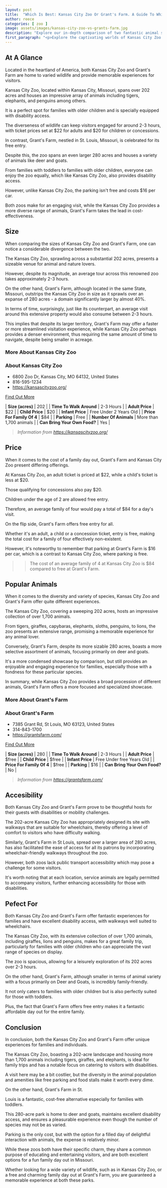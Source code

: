 ```yaml
---
layout: post
title:  "Which Is Best: Kansas City Zoo Or Grant's Farm. A Guide To Which Is The Best Zoo In Missouri, USA"
author: reece
categories: [ zoo ]
image: assets/images/kansas-city-zoo-vs-grants-farm.jpg
description: "Explore our in-depth comparison of two fantastic animal sanctuaries, Kansas City Zoo and Grant's Farm. Discover their unique attractions, features, conservation efforts, and visitor experiences."
first_paragraph: "<p>Explore the captivating worlds of Kansas City Zoo and Grant's Farm, two of Missouri's exceptional wildlife destinations.</p><p>While Kansas City Zoo, known for its assortment of over 1,700 animals like tigers, giraffes, and penguins, offers an extensive 202-acre family adventure, Grant's Farm captivates with its free admission, interaction with deer and goats, with an expansive layout.</p><p>Dive into the unique features, accessibility, pricing, and regulations of each, as we paint a detailed comparison for your next wildlife escapade.</p>"
---
```


<div class="overview" markdown="1"> 

## At A Glance 

Located in the heartland of America, both Kansas City Zoo and Grant's Farm are home to varied wildlife and provide memorable experiences for visitors. 

Kansas City Zoo, located within Kansas City, Missouri, spans over 202 acres and houses an impressive array of animals including tigers, elephants, and penguins among others. 

It is a perfect spot for families with older children and is specially equipped with disability access. 

The diverseness of wildlife can keep visitors engaged for around 2-3 hours, with ticket prices set at $22 for adults and $20 for children or concessions. 



In contrast, Grant's Farm, nestled in St. Louis, Missouri, is celebrated for its free entry. 

Despite this, the zoo spans an even larger 280 acres and houses a variety of animals like deer and goats. 

From families with toddlers to families with older children, everyone can enjoy the zoo equally, which like Kansas City Zoo, also provides disability access. 

However, unlike Kansas City Zoo, the parking isn't free and costs $16 per car. 



Both zoos make for an engaging visit, while the Kansas City Zoo provides a more diverse range of animals, Grant's Farm takes the lead in cost-effectiveness.

</div>
    
    

## Size 

When comparing the sizes of Kansas City Zoo and Grant's Farm, one can notice a considerable divergence between the two. 

The Kansas City Zoo, sprawling across a substantial 202 acres, presents a sizeable venue for animal and nature lovers. 

However, despite its magnitude, an average tour across this renowned zoo takes approximately 2-3 hours. 

On the other hand, Grant's Farm, although located in the same State, Missouri, outstrips the Kansas City Zoo in size as it sprawls over an expanse of 280 acres - a domain significantly larger by almost 40%. 

In terms of time, surprisingly, just like its counterpart, an average visit around this extensive property would also consume between 2-3 hours. 

This implies that despite its larger territory, Grant's Farm may offer a faster or more streamlined visitation experience, while Kansas City Zoo perhaps provides a denser environment, thus requiring the same amount of time to navigate, despite being smaller in acreage.
<div class="overview" markdown="1" id="wyntk-kansas-city-zoo"> 

### More About Kansas City Zoo

<div class="find-out-more" markdown="1">

### About Kansas City Zoo

- 6800 Zoo Dr, Kansas City, MO 64132, United States
- 816-595-1234
- <a href="https://kansascityzoo.org/">https://kansascityzoo.org/</a>



<a class="subscribe btn" href="https://kansascityzoo.org/">Find Out More</a>

</div>


    

| **Size (acres)** | 202 |
| **Time To Walk Around** | 2-3 Hours |
| **Adult Price** | $22 |
| **Child Price** | $20 |
| **Infant Price** | Free Under 2 Years Old |
| **Price For Family Of 4** | $84 |
| **Parking** | Free |
| **Number Of Animals** | More than 1,700 animals |
| **Can Bring Your Own Food?** | Yes |


> *Information from https://kansascityzoo.org/* 



</div>



## Price 

When it comes to the cost of a family day out, Grant's Farm and Kansas City Zoo present differing offerings. 

At Kansas City Zoo, an adult ticket is priced at $22, while a child's ticket is less at $20. 

Those qualifying for concessions also pay $20. 

Children under the age of 2 are allowed free entry. 

Therefore, an average family of four would pay a total of $84 for a day's visit. 

On the flip side, Grant's Farm offers free entry for all. 

Whether it's an adult, a child or a concession ticket, entry is free, making the total cost for a family of four effectively non-existent. 

However, it's noteworthy to remember that parking at Grant's Farm is $16 per car, which is a contrast to Kansas City Zoo, where parking is free.

>> The cost of an average family of 4 at Kansas City Zoo is $84 compared to free at Grant's Farm.



## Popular Animals 

When it comes to the diversity and variety of species, Kansas City Zoo and Grant's Farm offer quite different experiences. 

The Kansas City Zoo, covering a sweeping 202 acres, hosts an impressive collection of over 1,700 animals. 

From tigers, giraffes, capybaras, elephants, sloths, penguins, to lions, the zoo presents an extensive range, promising a memorable experience for any animal lover. 

Conversely, Grant's Farm, despite its more sizable 280 acres, boasts a more selective assortment of animals, focusing primarily on deer and goats. 

It's a more condensed showcase by comparison, but still provides an enjoyable and engaging experience for families, especially those with a fondness for these particular species. 

In summary, while Kansas City Zoo provides a broad procession of different animals, Grant's Farm offers a more focused and specialized showcase.
<div class="overview" markdown="1"id="wyntk-grants-farm"> 

### More About Grant's Farm

<div class="find-out-more" markdown="1">

### About Grant's Farm

- 7385 Grant Rd, St Louis, MO 63123, United States
- 314-843-1700
- <a href="https://grantsfarm.com/">https://grantsfarm.com/</a>



<a class="subscribe btn" href="https://grantsfarm.com/">Find Out More</a>

</div>


    

| **Size (acres)** | 280 |
| **Time To Walk Around** | 2-3 Hours |
| **Adult Price** | $free |
| **Child Price** | $free |
| **Infant Price** | Free Under free Years Old |
| **Price For Family Of 4** | $free |
| **Parking** | $16 |
| **Can Bring Your Own Food?** | No |


> *Information from https://grantsfarm.com/* 



</div>



## Accesibility 

Both Kansas City Zoo and Grant's Farm prove to be thoughtful hosts for their guests with disabilities or mobility challenges. 

The 202-acre Kansas City Zoo has appropriately designed its site with walkways that are suitable for wheelchairs, thereby offering a level of comfort to visitors who have difficulty walking. 

Similarly, Grant's Farm in St Louis, spread over a larger area of 280 acres, has also facilitated the ease of access for all its patrons by incorporating wheelchair-friendly walkways throughout the zoo. 

However, both zoos lack public transport accessibility which may pose a challenge for some visitors. 

It's worth noting that at each location, service animals are legally permitted to accompany visitors, further enhancing accessibility for those with disabilities.

## Pefect For 

Both Kansas City Zoo and Grant's Farm offer fantastic experiences for families and have excellent disability access, with walkways well suited to wheelchairs. 

The Kansas City Zoo, with its extensive collection of over 1,700 animals, including giraffes, lions and penguins, makes for a great family trip, particularly for families with older children who can appreciate the vast range of species on display. 

The zoo is spacious, allowing for a leisurely exploration of its 202 acres over 2-3 hours. 

On the other hand, Grant's Farm, although smaller in terms of animal variety with a focus primarily on Deer and Goats, is incredibly family-friendly. 

It not only caters to families with older children but is also perfectly suited for those with toddlers. 

Plus, the fact that Grant's Farm offers free entry makes it a fantastic affordable day out for the entire family.

## Conclusion 

In conclusion, both the Kansas City Zoo and Grant's Farm offer unique experiences for families and individuals. 

The Kansas City Zoo, boasting a 202-acre landscape and housing more than 1,700 animals including tigers, giraffes, and elephants, is ideal for family trips and has a notable focus on catering to visitors with disabilities. 

A visit here may be a bit costlier, but the diversity in the animal population and amenities like free parking and food stalls make it worth every dime. 



On the other hand, Grant's Farm in St. 

Louis is a fantastic, cost-free alternative especially for families with toddlers. 

This 280-acre park is home to deer and goats, maintains excellent disability access, and ensures a pleasurable experience even though the number of species may not be as varied. 

Parking is the only cost, but with the option for a filled day of delightful interaction with animals, the expense is relatively minor. 



While these zoos both have their specific charm, they share a common purpose of educating and entertaining visitors, and are both excellent options for a fun family day out in Missouri. 

Whether looking for a wide variety of wildlife, such as in Kansas City Zoo, or a free and charming family day out at Grant's Farm, you are guaranteed a memorable experience at both these parks.